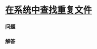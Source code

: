 # [在系统中查找重复文件](https://leetcode-cn.com/problems/find-duplicate-file-in-system)

### 问题



### 解答

```

```

